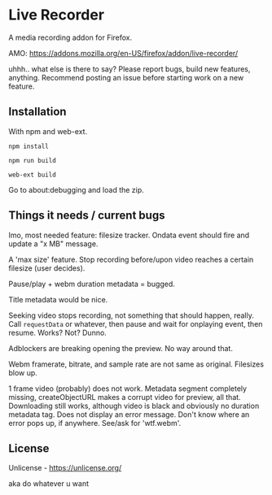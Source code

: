 # Live Recorder

A media recording addon for Firefox.

AMO: https://addons.mozilla.org/en-US/firefox/addon/live-recorder/

uhhh.. what else is there to say? Please report bugs, build new features, anything. Recommend posting an issue before starting work on a new feature.

## Installation

With npm and web-ext.

`npm install`

`npm run build`

`web-ext build`

Go to about:debugging and load the zip.

## Things it needs / current bugs

Imo, most needed feature: filesize tracker. Ondata event should fire and update a "x MB" message.

A 'max size' feature. Stop recording before/upon video reaches a certain filesize (user decides).

Pause/play + webm duration metadata = bugged.

Title metadata would be nice.

Seeking video stops recording, not something that should happen, really. Call `requestData` or whatever, then pause and wait for onplaying event, then resume. Works? Not? Dunno.

Adblockers are breaking opening the preview. No way around that.

Webm framerate, bitrate, and sample rate are not same as original. Filesizes blow up.

1 frame video (probably) does not work. Metadata segment completely missing, createObjectURL makes a corrupt video for preview, all that. Downloading still works, although video is black and obviously no duration metadata tag. Does not display an error message. Don't know where an error pops up, if anywhere. See/ask for 'wtf.webm'.

## License

Unlicense - https://unlicense.org/

aka do whatever u want

